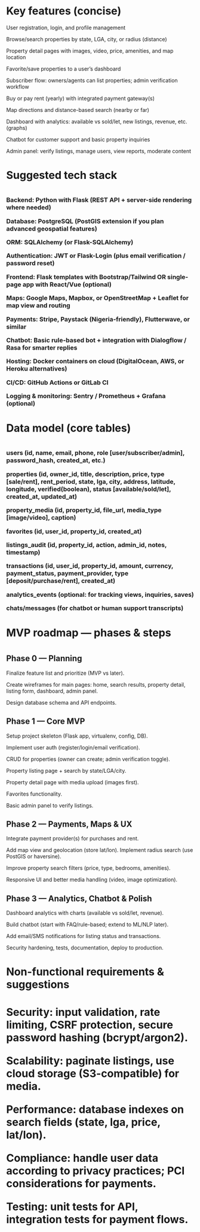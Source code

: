 
<h1><b> Key features (concise)</b></h1>

User registration, login, and profile management

Browse/search properties by state, LGA, city, or radius (distance)

Property detail pages with images, video, price, amenities, and map location

Favorite/save properties to a user’s dashboard

Subscriber flow: owners/agents can list properties; admin verification workflow

Buy or pay rent (yearly) with integrated payment gateway(s)

Map directions and distance-based search (nearby or far)

Dashboard with analytics: available vs sold/let, new listings, revenue, etc. (graphs)

Chatbot for customer support and basic property inquiries

Admin panel: verify listings, manage users, view reports, moderate content



<h1>Suggested tech stack<h1>

<h3>Backend: Python with Flask (REST API + server-side rendering where needed)

Database: PostgreSQL (PostGIS extension if you plan advanced geospatial features)

ORM: SQLAlchemy (or Flask-SQLAlchemy)

Authentication: JWT or Flask-Login (plus email verification / password reset)

Frontend: Flask templates with Bootstrap/Tailwind OR single-page app with React/Vue (optional)

Maps: Google Maps, Mapbox, or OpenStreetMap + Leaflet for map view and routing

Payments: Stripe, Paystack (Nigeria-friendly), Flutterwave, or similar

Chatbot: Basic rule-based bot + integration with Dialogflow / Rasa for smarter replies

Hosting: Docker containers on cloud (DigitalOcean, AWS, or Heroku alternatives)

CI/CD: GitHub Actions or GitLab CI

Logging & monitoring: Sentry / Prometheus + Grafana (optional)<h3>


<h1>Data model (core tables)<h1>

<h3>users (id, name, email, phone, role [user/subscriber/admin], password_hash, created_at, etc.)

properties (id, owner_id, title, description, price, type [sale/rent], rent_period, state, lga, city, address, latitude, longitude, verified(boolean), status [available/sold/let], created_at, updated_at)

property_media (id, property_id, file_url, media_type [image/video], caption)

favorites (id, user_id, property_id, created_at)

listings_audit (id, property_id, action, admin_id, notes, timestamp)

transactions (id, user_id, property_id, amount, currency, payment_status, payment_provider, type [deposit/purchase/rent], created_at)

analytics_events (optional: for tracking views, inquiries, saves)

chats/messages (for chatbot or human support transcripts)<h3>


<h1>MVP roadmap — phases & steps<h1>

<h2>Phase 0 — Planning</h2>

Finalize feature list and prioritize (MVP vs later).

Create wireframes for main pages: home, search results, property detail, listing form, dashboard, admin panel.

Design database schema and API endpoints.

<h2>Phase 1 — Core MVP</h2>

Setup project skeleton (Flask app, virtualenv, config, DB).

Implement user auth (register/login/email verification).

CRUD for properties (owner can create; admin verification toggle).

Property listing page + search by state/LGA/city.

Property detail page with media upload (images first).

Favorites functionality.

Basic admin panel to verify listings.

<h2>Phase 2 — Payments, Maps & UX</h2>

Integrate payment provider(s) for purchases and rent.

Add map view and geolocation (store lat/lon). Implement radius search (use PostGIS or haversine).

Improve property search filters (price, type, bedrooms, amenities).

Responsive UI and better media handling (video, image optimization).

<h2>Phase 3 — Analytics, Chatbot & Polish</h2>

Dashboard analytics with charts (available vs sold/let, revenue).

Build chatbot (start with FAQ/rule-based; extend to ML/NLP later).

Add email/SMS notifications for listing status and transactions.

Security hardening, tests, documentation, deploy to production.

<h1>Non-functional requirements & suggestions<h1>

Security: input validation, rate limiting, CSRF protection, secure password hashing (bcrypt/argon2).

Scalability: paginate listings, use cloud storage (S3-compatible) for media.

Performance: database indexes on search fields (state, lga, price, lat/lon).

Compliance: handle user data according to privacy practices; PCI considerations for payments.

Testing: unit tests for API, integration tests for payment flows.